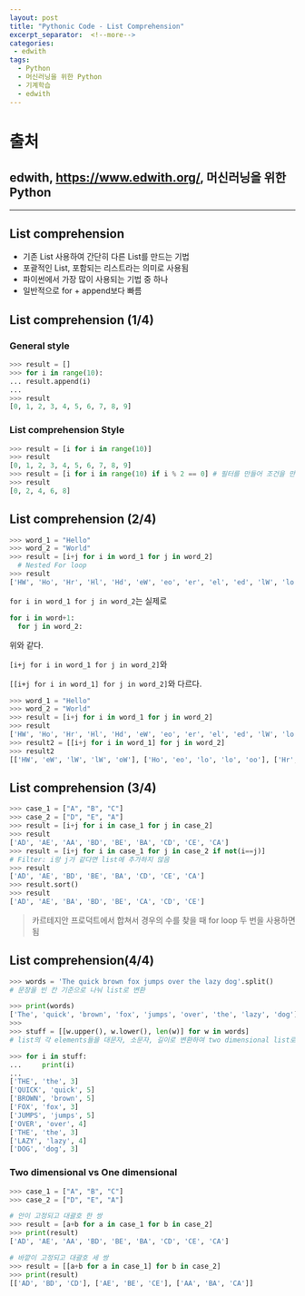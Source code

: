 ```yaml
---
layout: post
title: "Pythonic Code - List Comprehension"
excerpt_separator:  <!--more-->
categories:
 - edwith
tags:
  - Python
  - 머신러닝을 위한 Python
  - 기계학습
  - edwith
---
```


<!--more-->

# 출처

## edwith, <https://www.edwith.org/>, 머신러닝을 위한 Python

---

## List comprehension

* 기존 List 사용하여 간단히 다른 List를 만드는 기법
* 포괄적인 List, 포함되는 리스트라는 의미로 사용됨
* 파이썬에서 가장 많이 사용되는 기법 중 하나
* 일반적으로 for + append보다 빠름

## List comprehension (1/4)

### General style

```python
>>> result = []
>>> for i in range(10):
... result.append(i)
...
>>> result
[0, 1, 2, 3, 4, 5, 6, 7, 8, 9]
```

### List comprehension Style

```python
>>> result = [i for i in range(10)]
>>> result
[0, 1, 2, 3, 4, 5, 6, 7, 8, 9]
>>> result = [i for i in range(10) if i % 2 == 0] # 필터를 만들어 조건을 만듦
>>> result
[0, 2, 4, 6, 8]
```

## List comprehension (2/4)

```python
>>> word_1 = "Hello"
>>> word_2 = "World"
>>> result = [i+j for i in word_1 for j in word_2]
  # Nested For loop
>>> result
['HW', 'Ho', 'Hr', 'Hl', 'Hd', 'eW', 'eo', 'er', 'el', 'ed', 'lW', 'lo', 'lr', 'll', 'ld', 'lW', 'lo', 'lr', 'll', 'ld', 'oW', 'oo', 'or', 'ol', 'od']
```

`for i in word_1 for j in word_2`는 실제로

```python
for i in word+1:
  for j in word_2:
```

위와 같다.

`[i+j for i in word_1 for j in word_2]`와

`[[i+j for i in word_1] for j in word_2]`와 다르다.

```python
>>> word_1 = "Hello"
>>> word_2 = "World"
>>> result = [i+j for i in word_1 for j in word_2]
>>> result
['HW', 'Ho', 'Hr', 'Hl', 'Hd', 'eW', 'eo', 'er', 'el', 'ed', 'lW', 'lo', 'lr', 'll', 'ld', 'lW', 'lo', 'lr', 'll', 'ld', 'oW', 'oo', 'or', 'ol', 'od']
>>> result2 = [[i+j for i in word_1] for j in word_2]
>>> result2
[['HW', 'eW', 'lW', 'lW', 'oW'], ['Ho', 'eo', 'lo', 'lo', 'oo'], ['Hr', 'er', 'lr', 'lr', 'or'], ['Hl', 'el', 'll', 'll', 'ol'], ['Hd', 'ed', 'ld', 'ld', 'od']]
```

## List comprehension (3/4)

```python
>>> case_1 = ["A", "B", "C"]
>>> case_2 = ["D", "E", "A"]
>>> result = [i+j for i in case_1 for j in case_2]
>>> result
['AD', 'AE', 'AA', 'BD', 'BE', 'BA', 'CD', 'CE', 'CA']
>>> result = [i+j for i in case_1 for j in case_2 if not(i==j)]
# Filter: i랑 j가 같다면 list에 추가하지 않음
>>> result
['AD', 'AE', 'BD', 'BE', 'BA', 'CD', 'CE', 'CA']
>>> result.sort()
>>> result
['AD', 'AE', 'BA', 'BD', 'BE', 'CA', 'CD', 'CE']
```

> 카르테지안 프로덕트에서 합쳐서 경우의 수를 찾을 때 for loop 두 번을 사용하면 됨

## List comprehension(4/4)

```python
>>> words = 'The quick brown fox jumps over the lazy dog'.split()
# 문장을 빈 칸 기준으로 나눠 list로 변환

>>> print(words)
['The', 'quick', 'brown', 'fox', 'jumps', 'over', 'the', 'lazy', 'dog']
>>>
>>> stuff = [[w.upper(), w.lower(), len(w)] for w in words]
# list의 각 elements들을 대문자, 소문자, 길이로 변환하여 two dimensional list로 변환

>>> for i in stuff:
...     print(i)
...
['THE', 'the', 3]
['QUICK', 'quick', 5]
['BROWN', 'brown', 5]
['FOX', 'fox', 3]
['JUMPS', 'jumps', 5]
['OVER', 'over', 4]
['THE', 'the', 3]
['LAZY', 'lazy', 4]
['DOG', 'dog', 3]
```

### Two dimensional vs One dimensional

```python
>>> case_1 = ["A", "B", "C"]
>>> case_2 = ["D", "E", "A"]

# 안이 고정되고 대괄호 한 쌍
>>> result = [a+b for a in case_1 for b in case_2]
>>> print(result)
['AD', 'AE', 'AA', 'BD', 'BE', 'BA', 'CD', 'CE', 'CA']

# 바깥이 고정되고 대괄호 세 쌍
>>> result = [[a+b for a in case_1] for b in case_2]
>>> print(result)
[['AD', 'BD', 'CD'], ['AE', 'BE', 'CE'], ['AA', 'BA', 'CA']]
```